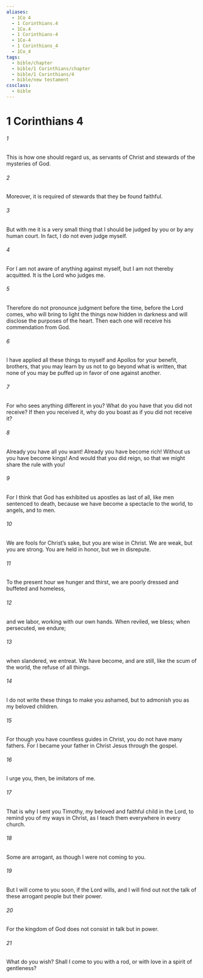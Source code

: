 ```yaml
---
aliases:
  - 1Co 4
  - 1 Corinthians.4
  - 1Co.4
  - 1 Corinthians-4
  - 1Co-4
  - 1 Corinthians_4
  - 1Co_4
tags:
  - bible/chapter
  - bible/1 Corinthians/chapter
  - bible/1 Corinthians/4
  - bible/new testament
cssclass:
  - bible
---
```


# 1 Corinthians 4

###### 1
This is how one should regard us, as servants of Christ and stewards of the mysteries of God.
###### 2
Moreover, it is required of stewards that they be found faithful.
###### 3
But with me it is a very small thing that I should be judged by you or by any human court. In fact, I do not even judge myself.
###### 4
For I am not aware of anything against myself, but I am not thereby acquitted. It is the Lord who judges me.
###### 5
Therefore do not pronounce judgment before the time, before the Lord comes, who will bring to light the things now hidden in darkness and will disclose the purposes of the heart. Then each one will receive his commendation from God.
###### 6
I have applied all these things to myself and Apollos for your benefit, brothers, that you may learn by us not to go beyond what is written, that none of you may be puffed up in favor of one against another.
###### 7
For who sees anything different in you? What do you have that you did not receive? If then you received it, why do you boast as if you did not receive it?
###### 8
Already you have all you want! Already you have become rich! Without us you have become kings! And would that you did reign, so that we might share the rule with you!
###### 9
For I think that God has exhibited us apostles as last of all, like men sentenced to death, because we have become a spectacle to the world, to angels, and to men.
###### 10
We are fools for Christ’s sake, but you are wise in Christ. We are weak, but you are strong. You are held in honor, but we in disrepute.
###### 11
To the present hour we hunger and thirst, we are poorly dressed and buffeted and homeless,
###### 12
and we labor, working with our own hands. When reviled, we bless; when persecuted, we endure;
###### 13
when slandered, we entreat. We have become, and are still, like the scum of the world, the refuse of all things.
###### 14
I do not write these things to make you ashamed, but to admonish you as my beloved children.
###### 15
For though you have countless guides in Christ, you do not have many fathers. For I became your father in Christ Jesus through the gospel.
###### 16
I urge you, then, be imitators of me.
###### 17
That is why I sent you Timothy, my beloved and faithful child in the Lord, to remind you of my ways in Christ,  as I teach them everywhere in every church.
###### 18
Some are arrogant, as though I were not coming to you.
###### 19
But I will come to you soon, if the Lord wills, and I will find out not the talk of these arrogant people but their power.
###### 20
For the kingdom of God does not consist in talk but in power.
###### 21
What do you wish? Shall I come to you with a rod, or with love in a spirit of gentleness?


